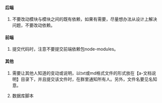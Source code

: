 #### 后端
1. 不要改动模块与模块之间的既有依赖，如果有需要，尽量想办法从设计上解决问题，不要改动依赖。

#### 前端
1. 提交代码时，注意不要提交前端依赖包node-modules。

#### 其他
1. 需要让其他人知道的变动或说明，以txt或md格式文件的形式放在【a-文档说明】目录下，并且提交该文件时，在群里通知所有人。另外，文件名要见名知意。

2. 数据库脚本